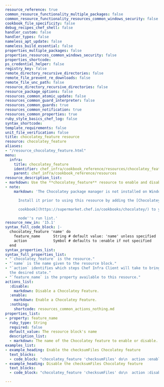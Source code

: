 ```yaml
---
resource_reference: true
common_resource_functionality_multiple_packages: false
common_resource_functionality_resources_common_windows_security: false
cookbook_file_specificity: false
debug_recipes_chef_shell: false
handler_custom: false
handler_types: false
nameless_apt_update: false
nameless_build_essential: false
properties_multiple_packages: false
properties_resources_common_windows_security: false
properties_shortcode: 
ps_credential_helper: false
registry_key: false
remote_directory_recursive_directories: false
remote_file_prevent_re_downloads: false
remote_file_unc_path: false
resource_directory_recursive_directories: false
resource_package_options: false
resources_common_atomic_update: false
resources_common_guard_interpreter: false
resources_common_guards: true
resources_common_notification: true
resources_common_properties: true
ruby_style_basics_chef_log: false
syntax_shortcode: 
template_requirements: false
unit_file_verification: false
title: chocolatey_feature resource
resource: chocolatey_feature
aliases:
- "/resource_chocolatey_feature.html"
menu:
  infra:
    title: chocolatey_feature
    identifier: chef_infra/cookbook_reference/resources/chocolatey_feature chocolatey_feature
    parent: chef_infra/cookbook_reference/resources
resource_description_list:
- markdown: Use the **chocolatey_feature** resource to enable and disable Chocolatey features.
- note:
    markdown: 'The Chocolatey package manager is not installed on Windows by default.

      Install it prior to using this resource by adding the [Chocolatey

      cookbook](https://supermarket.chef.io/cookbooks/chocolatey/) to your

      node''s run list.'
resource_new_in: '15.1'
syntax_full_code_block: |-
  chocolatey_feature 'name' do
    feature_name      String # default value: 'name' unless specified
    action            Symbol # defaults to :enable if not specified
  end
syntax_properties_list:
syntax_full_properties_list:
- "`chocolatey_feature` is the resource."
- "`name` is the name given to the resource block."
- "`action` identifies which steps Chef Infra Client will take to bring the node into
  the desired state."
- "`feature_name` is the property available to this resource."
actions_list:
  :disable:
    markdown: Disable a Chocolatey Feature.
  :enable:
    markdown: Enable a Chocolatey Feature.
  :nothing:
    shortcode: resources_common_actions_nothing.md
properties_list:
- property: feature_name
  ruby_type: String
  required: false
  default_value: The resource block's name
  description_list:
  - markdown: The name of the Chocolatey feature to enable or disable.
examples_list:
- example_heading: Enable the checksumFiles Chocolatey feature
  text_blocks:
  - code_block: "chocolatey_feature 'checksumFiles' do\n  action :enable\nend"
- example_heading: Disable the checksumFiles Chocolatey feature
  text_blocks:
  - code_block: "chocolatey_feature 'checksumFiles' do\n  action :disable\nend"

---
```


